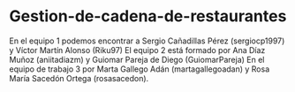 # Gestion-de-cadena-de-restaurantes

En el equipo 1 podemos encontrar a Sergio Cañadillas Pérez (sergiocp1997) y Víctor Martín Alonso (Riku97)
El equipo 2 está formado por Ana Díaz Muñoz (aniitadiazm) y Guiomar Pareja de Diego (GuiomarPareja)
En el equipo de trabajo 3 por Marta Gallego Adán (martagallegoadan) y Rosa María Sacedón Ortega (rosasacedon).
